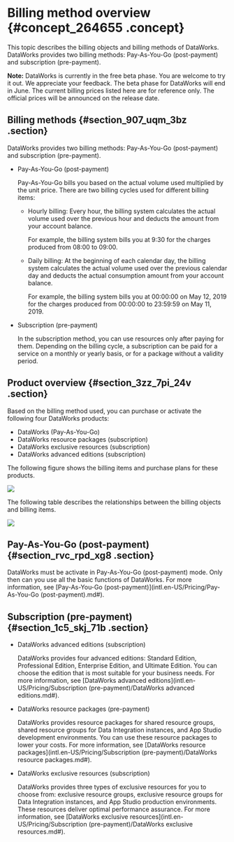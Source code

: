 # Billing method overview {#concept_264655 .concept}

This topic describes the billing objects and billing methods of DataWorks. DataWorks provides two billing methods: Pay-As-You-Go \(post-payment\) and subscription \(pre-payment\).

**Note:** DataWorks is currently in the free beta phase. You are welcome to try it out. We appreciate your feedback. The beta phase for DataWorks will end in June. The current billing prices listed here are for reference only. The official prices will be announced on the release date.

## Billing methods {#section_907_uqm_3bz .section}

DataWorks provides two billing methods: Pay-As-You-Go \(post-payment\) and subscription \(pre-payment\).

-   Pay-As-You-Go \(post-payment\)

    Pay-As-You-Go bills you based on the actual volume used multiplied by the unit price. There are two billing cycles used for different billing items:

    -   Hourly billing: Every hour, the billing system calculates the actual volume used over the previous hour and deducts the amount from your account balance.

        For example, the billing system bills you at 9:30 for the charges produced from 08:00 to 09:00.

    -   Daily billing: At the beginning of each calendar day, the billing system calculates the actual volume used over the previous calendar day and deducts the actual consumption amount from your account balance.

        For example, the billing system bills you at 00:00:00 on May 12, 2019 for the charges produced from 00:00:00 to 23:59:59 on May 11, 2019.

-   Subscription \(pre-payment\)

    In the subscription method, you can use resources only after paying for them. Depending on the billing cycle, a subscription can be paid for a service on a monthly or yearly basis, or for a package without a validity period.


## Product overview {#section_3zz_7pi_24v .section}

Based on the billing method used, you can purchase or activate the following four DataWorks products:

-   DataWorks \(Pay-As-You-Go\)
-   DataWorks resource packages \(subscription\)
-   DataWorks exclusive resources \(subscription\)
-   DataWorks advanced editions \(subscription\)

The following figure shows the billing items and purchase plans for these products.

![](http://static-aliyun-doc.oss-cn-hangzhou.aliyuncs.com/assets/img/218438/155971975447467_en-US.png)

The following table describes the relationships between the billing objects and billing items.

![](http://static-aliyun-doc.oss-cn-hangzhou.aliyuncs.com/assets/img/218438/155971975547166_en-US.png)

## Pay-As-You-Go \(post-payment\) {#section_rvc_rpd_xg8 .section}

DataWorks must be activate in Pay-As-You-Go \(post-payment\) mode. Only then can you use all the basic functions of DataWorks. For more information, see [Pay-As-You-Go \(post-payment\)](intl.en-US/Pricing/Pay-As-You-Go (post-payment).md#).

## Subscription \(pre-payment\) {#section_1c5_skj_71b .section}

-   DataWorks advanced editions \(subscription\)

    DataWorks provides four advanced editions: Standard Edition, Professional Edition, Enterprise Edition, and Ultimate Edition. You can choose the edition that is most suitable for your business needs. For more information, see [DataWorks advanced editions](intl.en-US/Pricing/Subscription (pre-payment)/DataWorks advanced editions.md#).

-   DataWorks resource packages \(pre-payment\)

    DataWorks provides resource packages for shared resource groups, shared resource groups for Data Integration instances, and App Studio development environments. You can use these resource packages to lower your costs. For more information, see [DataWorks resource packages](intl.en-US/Pricing/Subscription (pre-payment)/DataWorks resource packages.md#).

-   DataWorks exclusive resources \(subscription\)

    DataWorks provides three types of exclusive resources for you to choose from: exclusive resource groups, exclusive resource groups for Data Integration instances, and App Studio production environments. These resources deliver optimal performance assurance. For more information, see [DataWorks exclusive resources](intl.en-US/Pricing/Subscription (pre-payment)/DataWorks exclusive resources.md#).


